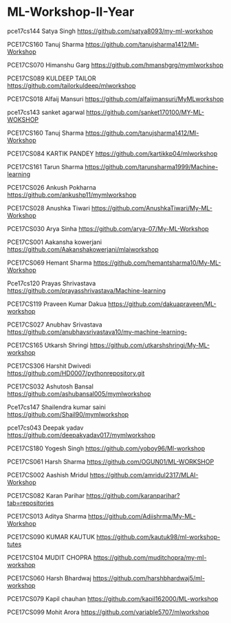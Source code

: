 # ML-Workshop-II-Year

pce17cs144    Satya Singh     https://github.com/satya8093/my-ml-workshop

PCE17CS160    Tanuj Sharma    https://github.com/tanujsharma1412/Ml-Workshop  

PCE17CS070    Himanshu Garg   https://github.com/hmanshgrg/mymlworkshop

PCE17CS089    KULDEEP TAILOR     https://github.com/tailorkuldeep/mlworkshop

PCE17CS018    Alfaij Mansuri  https://github.com/alfaijmansuri/MyMLworkshop

pce17cs143    sanket agarwal   https://github.com/sanket170100/MY-ML-WOKSHOP

PCE17CS160    Tanuj Sharma    https://github.com/tanujsharma1412/Ml-Workshop

PCE17CS084    KARTIK PANDEY   https://github.com/kartikkp04/mlworkshop

PCE17CS161    Tarun Sharma    https://github.com/tarunsharma1999/Machine-learning

PCE17CS026    Ankush Pokharna    https://github.com/ankushp11/mymlworkshop

PCE17CS028    Anushka Tiwari  https://github.com/AnushkaTiwari/My-ML-Workshop

PCE17CS030    Arya Sinha       https://github.com/arya-07/My-ML-Workshop

PCE17CS001     Aakansha kowerjani  https://github.com/Aakanshakowerjani/mlaiworkshop

PCE17CS069    Hemant Sharma     https://github.com/hemantsharma10/My-ML-Workshop

Pce17cs120    Prayas Shrivastava    https://github.com/prayasshrivastava/Machine-learning

PCE17CS119     Praveen Kumar Dakua   https://github.com/dakuapraveen/ML-workshop

PCE17CS027    Anubhav Srivastava https://github.com/anubhavsrivastava10/my-machine-learning-

PCE17CS165    Utkarsh Shringi     https://github.com/utkarshshringi/My-ML-workshop

PCE17CS306     Harshit Dwivedi      https://github.com/HD0007/pythonrepository.git

PCE17CS032    Ashutosh Bansal    https://github.com/ashubansal005/mymlworkshop

Pce17cs147    Shailendra kumar saini https://github.com/Shail90/mymlworkshop

pce17cs043      Deepak yadav     https://github.com/deepakyadav017/mymlworkshop

PCE17CS180     Yogesh Singh        https://github.com/yoboy96/Ml-workshop

PCE17CS061    Harsh Sharma        https://github.com/OGUN01/ML-WORKSHOP

PCE17CS002     Aashish Mridul     https://github.com/amridul2317/MLAI-Workshop

PCE17CS082    Karan Parihar   https://github.com/karanparihar?tab=repositories

PCE17CS013    Aditya Sharma   https://github.com/Adiishrma/My-ML-Workshop

PCE17CS090    KUMAR KAUTUK      https://github.com/kautuk98/ml-workshop-tutes

PCE17CS104     MUDIT CHOPRA       https://github.com/muditchopra/my-ml-workshop

PCE17CS060    Harsh Bhardwaj        https://github.com/harshbhardwaj5/ml-workshop

PCE17CS079    Kapil chauhan       https://github.com/kapil162000/ML-workshop

PCE17CS099    Mohit Arora         https://github.com/variable5707/mlworkshop
